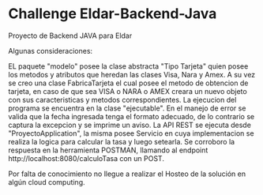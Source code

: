# Challenge Eldar-Backend-Java
Proyecto de Backend JAVA para Eldar

Algunas consideraciones:

EL paquete "modelo" posee la clase abstracta "Tipo Tarjeta" quien posee los metodos y atributos que heredan las clases Visa, Nara y Amex. A su vez se creo una clase FabricaTarjeta el cual posee el metodo de obtencion de tarjeta, en caso de que sea VISA o NARA o AMEX creara un nuevo objeto con sus caracteristicas y metodos correspondientes. La ejecucion del programa se encuentra en la clase "ejecutable". 
En el manejo de error se valida que la fecha ingresada tenga el formato adecuado, de lo contrario se captura la excepcion y se imprime un aviso. 
La API REST se ejecuta desde "ProyectoApplication", la misma posee Servicio en cuya implementacion se realiza la logica para calcular la tasa y luego setearla. 
Se corroboro la respuesta en la herramienta POSTMAN, llamando al endpoint http://localhost:8080/calculoTasa con un POST.

Por falta de conocimiento no llegue a realizar el Hosteo de la solución en algún cloud computing.





